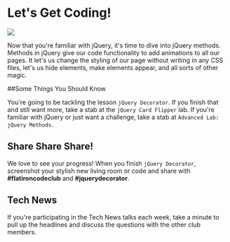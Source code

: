 # Let's Get Coding!

<img src="https://s3.amazonaws.com/after-school-assets/typing-fast.gif">

Now that you're familiar with jQuery, it's time to dive into jQuery methods. Methods in jQuery give our code functionality to add animations to all our pages. It let's us change the styling of our page without writing in any CSS files, let's us hide elements, make elements appear, and all sorts of other magic.

##Some Things You Should Know

You're going to be tackling the lesson `jQuery Decorator`. If you finish that and still want more, take a stab at the `jQuery Card Flipper` lab. If you're familiar with jQuery or just want a challenge, take a stab at `Advanced Lab: jQuery Methods`.

## Share Share Share!

We love to see your progress! When you finish `jQuery Decorator`, screenshot your stylish new living room or code and share with **\#flatironcodeclub** and **\#jquerydecorator**.

## Tech News

If you're participating in the Tech News talks each week, take a minute to pull up the headlines and discuss the questions with the other club members.